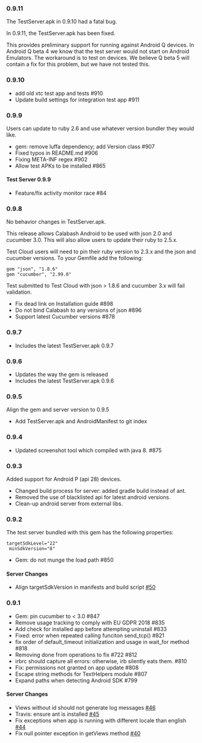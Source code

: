 ### 0.9.11

The TestServer.apk in 0.9.10 had a fatal bug.

In 0.9.11, the TestServer.apk has been fixed.

This provides preliminary support for running against Android Q
devices.  In Android Q beta 4 we know that the test server would
not start on Android Emulators.  The workaround is to test on
devices.  We believe Q beta 5 will contain a fix for this problem,
but we have not tested this.

### 0.9.10

* add old xtc test app and tests #910
* Update build settings for integration test app #911

### 0.9.9

Users can update to ruby 2.6 and use whatever version bundler they would
like.

* gem: remove luffa dependency; add Version class #907
* Fixed typos in README.md #906
* Fixing META-INF regex #902
* Allow test APKs to be installed #865

#### Test Server 0.9.9

* Feature/fix activity monitor race #84

### 0.9.8

No behavior changes in TestServer.apk.

This release allows Calabash Android to be used with json 2.0
and cucumber 3.0.  This will also allow users to update
their ruby to 2.5.x.

Test Cloud users will need to pin their ruby version to
2.3.x and the json and cucumber versions.  To your Gemfile
add the following:

```
gem "json", "1.8.6"
gem "cucumber", "2.99.0"
```

Test submitted to Test Cloud with json > 1.8.6 and cucumber 3.x
will fail validation.

* Fix dead link on Installation guide #898
* Do not bind Calabash to any versions of json #896
* Support latest Cucumber versions #878

### 0.9.7

* Includes the latest TestServer.apk 0.9.7

### 0.9.6

* Updates the way the gem is released
* Includes the latest TestServer.apk 0.9.6

### 0.9.5

Align the gem and server version to 0.9.5

* Add TestServer.apk and AndroidManifest to git index

### 0.9.4

* Updated screenshot tool which compiled with java 8. #875

### 0.9.3

Added support for Android P (api 28) devices.

* Changed build process for server: added gradle build instead of ant.
* Removed the use of blacklisted api for latest android versions.
* Clean-up android server from external libs.

### 0.9.2

The test server bundled with this gem has the following properties:

```shell
targetSdkLevel="22"
 minSdkVersion="8"
```

* Gem: do not munge the load path #850

#### Server Changes

* Align targetSdkVersion in manifests and build script [#50](https://github.com/calabash/calabash-android-server/pull/50)

### 0.9.1

* Gem: pin cucumber to < 3.0 #847
* Remove usage tracking to comply with EU GDPR 2018 #835
* Add check for installed app before attempting uninstall #833
* Fixed: error when repeated calling funciton send\_tcp() #821
* fix order of default\_timeout initialization and usage in wait\_for method #818
* Removing done from operations to fix #722 #812
* irbrc should capture all errors: otherwise, irb silently eats them. #810
* Fix: permissions not granted on app update #808
* Escape string methods for TextHelpers module #807
* Expand paths when detecting Android SDK #799

#### Server Changes

* Views without id should not generate log messages [#46](https://github.com/calabash/calabash-android-server/pull/46)
* Travis: ensure ant is installed [#45](https://github.com/calabash/calabash-android-server/pull/45)
* Fix exceptions when app is running with different locale than english [#44](https://github.com/calabash/calabash-android-server/pull/44)
* Fix null pointer exception in getViews method [#40](https://github.com/calabash/calabash-android-server/pull/40)
